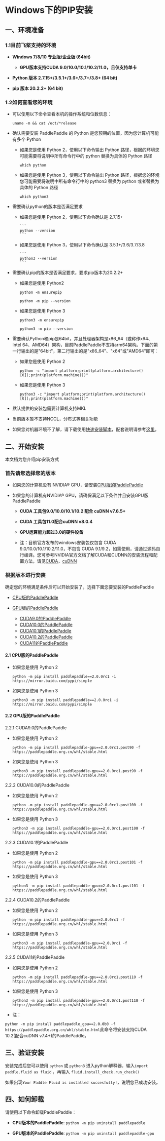 # Windows下的PIP安装

## 一、环境准备

### 1.1目前飞桨支持的环境

* **Windows 7/8/10 专业版/企业版 (64bit)**
  * **GPU版本支持CUDA 9.0/10.0/10.1/10.2/11.0，且仅支持单卡**
  
* **Python 版本 2.7.15+/3.5.1+/3.6+/3.7+/3.8+ (64 bit)**

* **pip 版本 20.2.2+ (64 bit)**

### 1.2如何查看您的环境

* 可以使用以下命令查看本机的操作系统和位数信息：

  ```
  uname -m && cat /ect/*release
  ```

  

* 确认需要安装 PaddlePaddle 的 Python 是您预期的位置，因为您计算机可能有多个 Python

  * 如果您是使用 Python 2，使用以下命令输出 Python 路径，根据的环境您可能需要将说明中所有命令行中的 python 替换为具体的 Python 路径

    ```
    which python
    ```

  * 如果您是使用 Python 3，使用以下命令输出 Python 路径，根据您的环境您可能需要将说明中所有命令行中的 python3 替换为 python 或者替换为具体的 Python 路径

    ```
    which python3
    ```

    

* 需要确认python的版本是否满足要求

  * 如果您是使用 Python 2，使用以下命令确认是 2.7.15+

        ```
        python --version
        ```

  * 如果您是使用 Python 3，使用以下命令确认是 3.5.1+/3.6/3.7/3.8

        ```
        python3 --version
        ```

* 需要确认pip的版本是否满足要求，要求pip版本为20.2.2+

  * 如果您是使用 Python2

    ```
    python -m ensurepip
    ```

    ``` 
    python -m pip --version
    ```

  * 如果您是使用 Python 3

    ```
    python3 -m ensurepip
    ```

    ``` 
    python3 -m pip --version
    ```


* 需要确认Python和pip是64bit，并且处理器架构是x86_64（或称作x64、Intel 64、AMD64）架构，目前PaddlePaddle不支持arm64架构。下面的第一行输出的是"64bit"，第二行输出的是"x86_64"、"x64"或"AMD64"即可：

  * 如果您是使用 Python 2

    ```
    python -c "import platform;print(platform.architecture()[0]);print(platform.machine())"
    ```

  * 如果您是使用 Python 3

    ```
    python3 -c "import platform;print(platform.architecture()[0]);print(platform.machine())"
    ```

    

* 默认提供的安装包需要计算机支持MKL
* 当前版本暂不支持NCCL，分布式等相关功能

* 如果您对机器环境不了解，请下载使用[快速安装脚本](https://fast-install.bj.bcebos.com/fast_install.sh)，配套说明请参考[这里](https://github.com/PaddlePaddle/FluidDoc/tree/develop/doc/fluid/install/install_script.md)。



## 二、开始安装

本文档为您介绍pip安装方式

### 首先请您选择您的版本

* 如果您的计算机没有 NVIDIA® GPU，请安装[CPU版的PaddlePaddle](#cpu)

* 如果您的计算机有NVIDIA® GPU，请确保满足以下条件并且安装GPU版PaddlePaddle

  * **CUDA 工具包9.0/10.0/10.1/10.2 配合 cuDNN v7.6.5+**

  * **CUDA 工具包11.0配合cuDNN v8.0.4**

  * **GPU运算能力超过3.0的硬件设备**

  * 注：目前官方发布的windows安装包仅包含 CUDA 9.0/10.0/10.1/10.2/11.0，不包含 CUDA 9.1/9.2，如需使用，请通过源码自行编译。您可参考NVIDIA官方文档了解CUDA和CUDNN的安装流程和配置方法，请见[CUDA](https://docs.nvidia.com/cuda/cuda-installation-guide-linux/)，[cuDNN](https://docs.nvidia.com/deeplearning/sdk/cudnn-install/)


    
### 根据版本进行安装
确定您的环境满足条件后可以开始安装了，选择下面您要安装的PaddlePaddle

* [CPU版的PaddlePaddle](#cpu)

* [GPU版的PaddlePaddle](#gpu)
  * [CUDA9.0的PaddlePaddle](#cuda9)
  * [CUDA10.0的PaddlePaddle](#cuda10)
  * [CUDA10.1的PaddlePaddle](#cuda10.1)
  * [CUDA10.2的PaddlePaddle](#cuda10.2)
  * [CUDA11的PaddlePaddle](#cuda11)


#### 2.1 <span id="cpu">CPU版的PaddlePaddle</span>

* 如果您是使用 Python 2

  ```
  python -m pip install paddlepaddle==2.0.0rc1 -i https://mirror.baidu.com/pypi/simple
  ```
  
* 如果您是使用 Python 3 

  ```
  python3 -m pip install paddlepaddle==2.0.0rc1 -i https://mirror.baidu.com/pypi/simple
  ```

#### 2.2<span id="gpu"> GPU版的PaddlePaddle</span>

2.2.1 <span id="cuda9">CUDA9.0的PaddlePaddle</span>

* 如果您是使用 Python 2

  ```
  python -m pip install paddlepaddle-gpu==2.0.0rc1.post90 -f https://paddlepaddle.org.cn/whl/stable.html
  ```

* 如果您是使用 Python 3 

  ```
  python3 -m pip install paddlepaddle-gpu==2.0.0rc1.post90 -f https://paddlepaddle.org.cn/whl/stable.html
  ```

2.2.2 <span id="cuda10">CUDA10.0的PaddlePaddle</span>

* 如果您是使用 Python 2

  ```
  python -m pip install paddlepaddle-gpu==2.0.0rc1.post100 -f https://paddlepaddle.org.cn/whl/stable.html
  ```

* 如果您是使用 Python 3 

  ```
  python3 -m pip install paddlepaddle-gpu==2.0.0rc1.post100 -f https://paddlepaddle.org.cn/whl/stable.html
  ```

2.2.3 <span id="cuda10.1">CUDA10.1的PaddlePaddle</span>

* 如果您是使用 Python 2

  ```
  python -m pip install paddlepaddle-gpu==2.0.0rc1.post101 -f https://paddlepaddle.org.cn/whl/stable.html
  ```

* 如果您是使用 Python 3 

  ```
  python3 -m pip install paddlepaddle-gpu==2.0.0rc1.post101 -f https://paddlepaddle.org.cn/whl/stable.html
  ```

2.2.4 <span id="cuda10.2">CUDA10.2的PaddlePaddle</span>

* 如果您是使用 Python 2

  ```
  python -m pip install paddlepaddle-gpu==2.0.0rc1 -f https://paddlepaddle.org.cn/whl/stable.html
  ```

* 如果您是使用 Python 3 

  ```
  python3 -m pip install paddlepaddle-gpu==2.0.0rc1 -f https://paddlepaddle.org.cn/whl/stable.html
  ```

2.2.5 <span id="cuda11">CUDA11的PaddlePaddle</span>

* 如果您是使用 Python 2
  ```
  python -m pip install paddlepaddle-gpu==2.0.0rc1.post110 -f https://paddlepaddle.org.cn/whl/stable.html
  ```
* 如果您是使用 Python 3 

  ```
  python3 -m pip install paddlepaddle-gpu==2.0.0rc1.post110 -f https://paddlepaddle.org.cn/whl/stable.html
  ```

* 注：

`python -m pip install paddlepaddle_gpu==2.0.0b0 -f https://paddlepaddle.org.cn/whl/stable.html`此命令将安装支持CUDA 10.2(配合cuDNN v7.4+)的PaddlePaddle。

## **三、验证安装**

安装完成后您可以使用 `python` 或 `python3` 进入python解释器，输入`import paddle.fluid as fluid` ，再输入
 `fluid.install_check.run_check()`

如果出现`Your Paddle Fluid is installed succesfully!`，说明您已成功安装。

## **四、如何卸载**

请使用以下命令卸载PaddlePaddle：

* **CPU版本的PaddlePaddle**: `python -m pip uninstall paddlepaddle`

* **GPU版本的PaddlePaddle**: `python -m pip uninstall paddlepaddle-gpu` 